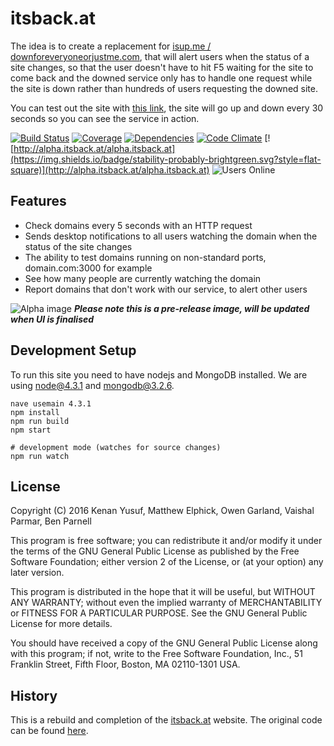 # itsback.at

The idea is to create a replacement for [isup.me / downforeveryoneorjustme.com](http://isup.me), that will alert users when the status of a site changes, so that the user doesn't have to hit F5 waiting for the site to come back and the downed service only has to handle one request while the site is down rather than hundreds of users requesting the downed site. 

You can test out the site with [this link](http://alpha.itsback.at/owen.cymru:1234), the site will go up and down every 30 seconds so you can see the service in action. 

[![Build Status](https://img.shields.io/travis/aardvarks/itsback.at.svg?style=flat-square)](https://travis-ci.org/aardvarks/itsback.at)
[![Coverage](https://img.shields.io/codecov/c/github/aardvarks/itsback.at.svg?style=flat-square)](https://codecov.io/github/aardvarks/itsback.at)
[![Dependencies](https://img.shields.io/david/aardvarks/itsback.at.svg?style=flat-square)](https://david-dm.org/aardvarks/itsback.at)
[![Code Climate](https://img.shields.io/codeclimate/github/aardvarks/itsback.at.svg?style=flat-square)](https://codeclimate.com/github/aardvarks/itsback.at)
[![http://alpha.itsback.at/alpha.itsback.at](https://img.shields.io/badge/stability-probably-brightgreen.svg?style=flat-square)](http://alpha.itsback.at/alpha.itsback.at)
![Users Online](http://apibadg.es:8080/badge?api=alpha.itsback.at%2Fusers)

## Features

* Check domains every 5 seconds with an HTTP request
* Sends desktop notifications to all users watching the domain when the status of the site changes
* The ability to test domains running on non-standard ports, domain<span></span>.com:3000 for example
* See how many people are currently watching the domain 
* Report domains that don't work with our service, to alert other users


![Alpha image](http://i.imgur.com/cZuYyzI.png)
***Please note this is a pre-release image, will be updated when UI is finalised***

## Development Setup

To run this site you need to have nodejs and MongoDB installed. We are using node@4.3.1 and mongodb@3.2.6.

```
nave usemain 4.3.1
npm install
npm run build
npm start

# development mode (watches for source changes)
npm run watch
```

## License
Copyright (C) 2016 Kenan Yusuf, Matthew Elphick, Owen Garland, Vaishal Parmar, Ben Parnell

This program is free software; you can redistribute it and/or modify
it under the terms of the GNU General Public License as published by
the Free Software Foundation; either version 2 of the License, or
(at your option) any later version.

This program is distributed in the hope that it will be useful,
but WITHOUT ANY WARRANTY; without even the implied warranty of
MERCHANTABILITY or FITNESS FOR A PARTICULAR PURPOSE.  See the
GNU General Public License for more details.

You should have received a copy of the GNU General Public License along
with this program; if not, write to the Free Software Foundation, Inc.,
51 Franklin Street, Fifth Floor, Boston, MA 02110-1301 USA.


## History
This is a rebuild and completion of the [itsback.at](http://itsback.at) website. The original code can be found [here](https://github.com/bag-man/nodeup).
